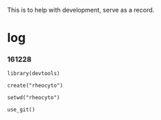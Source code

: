 This is to help with development, serve as a record.

# log

### 161228

`library(devtools)`

`create("rheocyto")`

`setwd("rheocyto")`

`use_git()`





